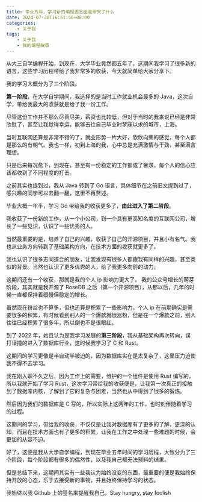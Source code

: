 ```yaml
---
title: 毕业五年，学习新的编程语言给我带来了什么
date: 2024-07-30T16:51:56+08:00
categories:
    - 关于我
tags:
    - 关于我
    - 我的编程故事
---
```


从大三自学编程开始，到现在，大学毕业竟然都五年了，这期间我学习了很多新的语言，这些学习历程带给了我非常多的收获，今天就简单给大家分享下。

我的学习大概分为了三个阶段。

**第一阶段**，在大学自学期间，我选择的是当时工作就业机会最多的 Java，这次自学，带给我最大的收获就是给了我一份工作。


尽管这份工作并不那么尽善尽美，薪资也比较低，但对于当时的我来说已经是非常欣慰了，甚至让我觉得幸运，能够去往自己毕业时梦寐以求的城市，上海。

当时互联网还算是非常不错的了，就业形势一片大好，欣欣向荣的感觉，每个人都是那么的有朝气。我也一样，初到上海的我，心中总是充满激情与干劲，甚至满含理想。

只是后来每况愈下，到现在，甚至有一份稳定的工作都成了奢求，每个人的信心应该都收到了不同程度的打击。

之前其实也提到过，我从 Java 转到了 Go 语言，具体细节在之前旧文提到过了，感兴趣的同学可以去翻一翻，这里不再赘述。



毕业大概一年半，学习 Go 带给我的收获更多了，**由此进入了第二阶段**。



我收获了一份新的工作，从一个小公司，到一个具有更高知名度的互联网公司，增长了一些见识，认识了一些优秀的人。

当然最重要的是，培养了自己的兴趣，收获了自己的开源项目，并且小有名气。我也从业务方向转到了基础架构方向，在技术方面的收获就更多了。

我也认识了很多志同道合的朋友，让我发现有很多人都跟我有同样的兴趣，甚至类似的背景。当然也认识了更多优秀的人，给了我更多向前的动力。

这期间还有一个收获，那就是我的个人 ip 影响力更大了。
我的公众号增长的萌芽阶段，其实就是我开源了 RoseDB 之后（第一个开源项目），从那以后，几年的时候一直都保持着缓慢但稳定的增长。

虽然现在粉丝也不算多，但也还算是积累了一些影响力。个人 ip 在前期确实是需要很多的积累，有时候看到别人的一个爆款就很涨粉，但是在一个爆款之前，别人往往已经积累了很多年，所以倒也不是很眼红。



到了 2022 年，姑且认为是我学习发展的**第三阶段**，我从基础架构再次转向，误打误撞的进入了数据库行业，这时候我学习了 C 和 Rust。



这期间的学习更像是半自动半被迫的，因为数据库实在是太复杂了，这里压力迫使我不得不去学习。

我在刚入职不久之后，因为工作上的需要，维护的一个组件是使用 Rust 编写的，所以我就开始了学习 Rust，这次学习带给我的收获便是，让我第一次真正的接触到了数据库内核，了解到了它的复杂与困难，当然也从中得到了很多的锻炼。

然后因为我们的数据库是 C 写的，所以实际上这两年的工作，也时刻伴随着学习的过程。



这期间的学习，带给我的收获，不仅仅是让我对数据库有了更多的了解，更深的认知，而且在技术方面也有了更多的积累，让我在工作之中处理一些难题的时候，会更加的从容不迫。



好了，这便是我从大学自学编程，到现在毕业五年时间的学习历程，大致分为了三个阶段，每个阶段都有很多的偶然性，以及我自己都无法预料的结果。



但是总结下来，这期间其实有一些我认为始终没变的东西，最重要的便是我始终保持开放的心态，乐于去接受新的事物，并且始终保持学习的状态。

我始终以我 Github 上的签名来提醒我自己，Stay hungry, stay foolish

